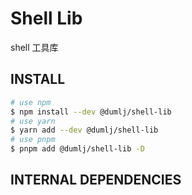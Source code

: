 <!-- This file is dynamically generated. please edit in __readme__ -->

# Shell Lib

shell 工具库

## INSTALL

```bash
# use npm
$ npm install --dev @dumlj/shell-lib
# use yarn
$ yarn add --dev @dumlj/shell-lib
# use pnpm
$ pnpm add @dumlj/shell-lib -D
```

## INTERNAL DEPENDENCIES
